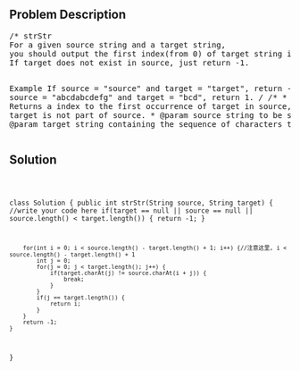 <!--
<style>
  body { font-family: Arial, sans-serif; }
  .container { max-width: 100%; margin: auto; padding: 10px; }
  .comment-block { background-color: #f9f9f9; padding: 10px; border-left: 5px solid #ccc; max-width: 400px; margin: 20px; word-wrap: break-word; white-space: pre-wrap; }
  .code-block { background-color: #f4f4f4; padding: 10px; border: 1px solid #ddd; }
</style>
-->

<div class='container'>
<h2>Problem Description</h2>
<div class='comment-block'>
<pre>
/* strStr
For a given source string and a target string, 
you should output the first index(from 0) of target string in source string.
If target does not exist in source, just return -1.

Example
If source = "source" and target = "target", return -1.
If source = "abcdabcdefg" and target = "bcd", return 1.
*/
    /**
     * Returns a index to the first occurrence of target in source,
     * or -1  if target is not part of source.
     * @param source string to be scanned.
     * @param target string containing the sequence of characters to match.
     */
</pre>
</div>

<h2>Solution</h2>
<div class='code-block'>
<pre><code class='language-java'>

class Solution {
    public int strStr(String source, String target) {
        //write your code here
        if(target == null || source == null || source.length() < target.length()) {
            return -1;
        }
        
        for(int i = 0; i < source.length() - target.length() + 1; i++) {//注意这里, i < source.length() - target.length() + 1
            int j = 0;
            for(j = 0; j < target.length(); j++) {
                if(target.charAt(j) != source.charAt(i + j)) {
                    break;
                }
            }
            if(j == target.length()) {
                return i;
            }
        }
        return -1;
    }
}</code></pre>
</div>
</div>
